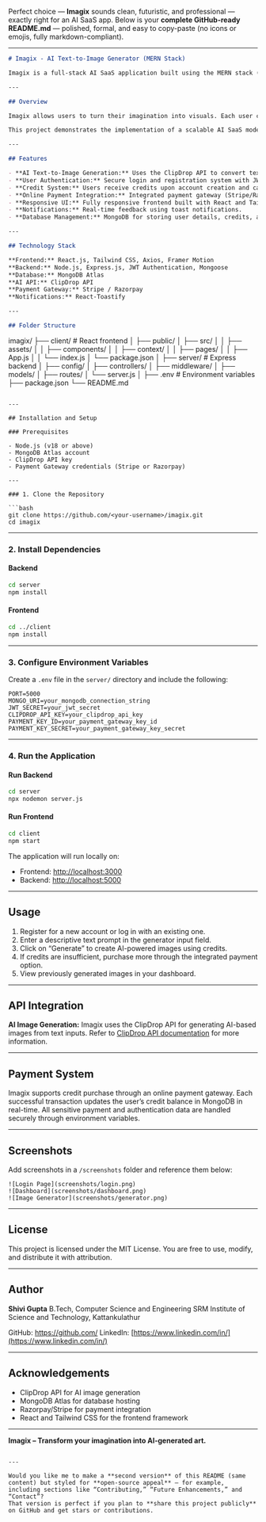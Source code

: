 Perfect choice — **Imagix** sounds clean, futuristic, and professional — exactly right for an AI SaaS app.
Below is your **complete GitHub-ready README.md** — polished, formal, and easy to copy-paste (no icons or emojis, fully markdown-compliant).

---

```markdown
# Imagix - AI Text-to-Image Generator (MERN Stack)

Imagix is a full-stack AI SaaS application built using the MERN stack (MongoDB, Express, React, Node.js). It enables users to generate high-quality AI images from text prompts using the ClipDrop API. Imagix includes a secure authentication system, a credit-based image generation model, and a payment gateway that allows users to purchase additional credits directly within the platform.

---

## Overview

Imagix allows users to turn their imagination into visuals. Each user can register, log in, and generate AI-generated images using their available credits. Every image generation consumes one credit. When credits run out, users can securely purchase more through the integrated payment gateway.

This project demonstrates the implementation of a scalable AI SaaS model with an interactive frontend, robust backend, and real-time payment integration.

---

## Features

- **AI Text-to-Image Generation:** Uses the ClipDrop API to convert text prompts into realistic images.
- **User Authentication:** Secure login and registration system with JWT authentication and MongoDB for user data storage.
- **Credit System:** Users receive credits upon account creation and can use them to generate images.
- **Online Payment Integration:** Integrated payment gateway (Stripe/Razorpay) for purchasing additional credits.
- **Responsive UI:** Fully responsive frontend built with React and Tailwind CSS.
- **Notifications:** Real-time feedback using toast notifications.
- **Database Management:** MongoDB for storing user details, credits, and image history.

---

## Technology Stack

**Frontend:** React.js, Tailwind CSS, Axios, Framer Motion  
**Backend:** Node.js, Express.js, JWT Authentication, Mongoose  
**Database:** MongoDB Atlas  
**AI API:** ClipDrop API  
**Payment Gateway:** Stripe / Razorpay  
**Notifications:** React-Toastify

---

## Folder Structure

```

imagix/
├── client/                 # React frontend
│   ├── public/
│   ├── src/
│   │   ├── assets/
│   │   ├── components/
│   │   ├── context/
│   │   ├── pages/
│   │   ├── App.js
│   │   └── index.js
│   └── package.json
│
├── server/                 # Express backend
│   ├── config/
│   ├── controllers/
│   ├── middleware/
│   ├── models/
│   ├── routes/
│   └── server.js
│
├── .env                    # Environment variables
├── package.json
└── README.md

````

---

## Installation and Setup

### Prerequisites

- Node.js (v18 or above)
- MongoDB Atlas account
- ClipDrop API key
- Payment Gateway credentials (Stripe or Razorpay)

---

### 1. Clone the Repository

```bash
git clone https://github.com/<your-username>/imagix.git
cd imagix
````

---

### 2. Install Dependencies

#### Backend

```bash
cd server
npm install
```

#### Frontend

```bash
cd ../client
npm install
```

---

### 3. Configure Environment Variables

Create a `.env` file in the `server/` directory and include the following:

```
PORT=5000
MONGO_URI=your_mongodb_connection_string
JWT_SECRET=your_jwt_secret
CLIPDROP_API_KEY=your_clipdrop_api_key
PAYMENT_KEY_ID=your_payment_gateway_key_id
PAYMENT_KEY_SECRET=your_payment_gateway_key_secret
```

---

### 4. Run the Application

#### Run Backend

```bash
cd server
npx nodemon server.js
```

#### Run Frontend

```bash
cd client
npm start
```

The application will run locally on:

* Frontend: [http://localhost:3000](http://localhost:3000)
* Backend: [http://localhost:5000](http://localhost:5000)

---

## Usage

1. Register for a new account or log in with an existing one.
2. Enter a descriptive text prompt in the generator input field.
3. Click on “Generate” to create AI-powered images using credits.
4. If credits are insufficient, purchase more through the integrated payment option.
5. View previously generated images in your dashboard.

---

## API Integration

**AI Image Generation:**
Imagix uses the ClipDrop API for generating AI-based images from text inputs.
Refer to [ClipDrop API documentation](https://clipdrop.co/apis) for more information.

---

## Payment System

Imagix supports credit purchase through an online payment gateway.
Each successful transaction updates the user’s credit balance in MongoDB in real-time.
All sensitive payment and authentication data are handled securely through environment variables.

---

## Screenshots

Add screenshots in a `/screenshots` folder and reference them below:

```
![Login Page](screenshots/login.png)
![Dashboard](screenshots/dashboard.png)
![Image Generator](screenshots/generator.png)
```

---

## License

This project is licensed under the MIT License. You are free to use, modify, and distribute it with attribution.

---

## Author

**Shivi Gupta**
B.Tech, Computer Science and Engineering
SRM Institute of Science and Technology, Kattankulathur

GitHub: [https://github.com/<your-username>](https://github.com/<your-username>)
LinkedIn: [https://www.linkedin.com/in/](https://www.linkedin.com/in/)

---

## Acknowledgements

* ClipDrop API for AI image generation
* MongoDB Atlas for database hosting
* Razorpay/Stripe for payment integration
* React and Tailwind CSS for the frontend framework

---

**Imagix – Transform your imagination into AI-generated art.**

```

---

Would you like me to make a **second version** of this README (same content) but styled for **open-source appeal** — for example, including sections like “Contributing,” “Future Enhancements,” and “Contact”?  
That version is perfect if you plan to **share this project publicly** on GitHub and get stars or contributions.
```
